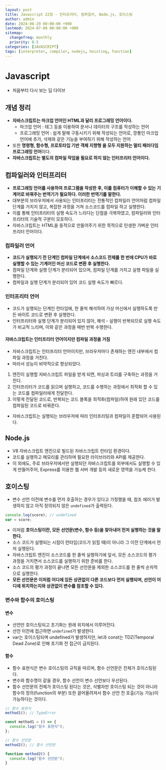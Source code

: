 ```yaml
---
layout: post
title: Javascript 22장 - 인터프리터, 컴파일러, Node.js, 호이스팅
author: admin
date: 2024-06-29 00:00:00 +900
lastmod: 2024-07-08 00:00:00 +900
sitemap:
  changefreq: monthly
  priority: 0.5
categories: [JAVASCRIPT]
tags: [interpreter, compiler, nodejs, hoisting, function]
---
```


# Javascript

- 처음부터 다시 보는 딥 다이브

## 개념 정리

- **자바스크립트는 마크업 언어인 HTML과 달리 프로그래밍 언어이다.**
  - 마크업 언어 : 태그 등을 이용하여 문서나 데이터의 구조를 작성하는 언어
  - 프로그래밍 언어 : 쉽게 말해 구동시키기 위해 작성되는 언어로, 깡통인 마크업 언어에 추가, 삭제와 같은 기능을 부여하기 위해 작성하는 언어
- 또한 **명령형, 함수형, 프로토타입 기반 객체 지향형 을 모두 지원하는 멀티 패러다임 프로그래밍 언어**이다.
- **자바스크립트는 별도의 컴파일 작업을 필요로 하지 않는 인터프리터 언어이다.**

## 컴파일러와 인터프리터

- **프로그래밍 언어를 사용하여 프로그램을 작성한 후, 이를 컴퓨터가 이해할 수 있는 기계어로 바꿔주는 번역기가 필요하다. 이러한 번역기를 말한다.**
- 대부분의 브라우저에서 사용되는 인터프리터는 전통적인 컴파일러 언어처럼 컴파일 단계를 거치지 않고, 복잡한 과정을 거쳐 소스코드를 컴파일 하고 실행한다.
- 이를 통해 인터프리터의 실행 속도가 느리다는 단점을 극복하였고, 컴파일러와 인터프리터의 기술적 구분이 모호하다.
- 자바스크립트는 HTML을 동적으로 만들어주기 위한 목적으로 탄생한 가벼운 인터프리터 언어이다.

### 컴파일러 언어

- **코드가 실행되기 전 단계인 컴파일 단계에서 소스코드 전체를 한 번에 CPU가 바로 실행할 수 있는 기계어인 머신 코드로 변환 후 실행한다.**
- 컴파일 단계와 실행 단계가 분리되어 있으며, 컴파일 단계를 거치고 실행 파일을 실행한다.
- 컴파일과 실행 단계가 분리되어 있어 코드 실행 속도가 빠르다.

### 인터프리터 언어

- 코드가 실행되는 단계인 런타임에, 한 줄씩 해석하여 가상 머신에서 실행하도록 만든 바이트 코드로 변환 후 실행한다.
- 인터프리터와 실행 단계가 분리되어 있지 않아, 해석 - 실행이 반복되므로 실행 속도가 비교적 느리며, 이와 같은 과정을 매번 반복 수행한다.

#### 자바스크립트는 인터프리터 언어이지만 컴파일 과정을 거침

- 자바스크립트는 인터프리터 언어이지만, 브라우저마다 존재하는 엔진 내부에서 컴파일 과정을 거친다.
- 따라서 성능이 비약적으로 향상되었다.

1. 엔진이 실행할 자바스크립트 파일을 받게 되면, 파싱과 트리를 구축하는 과정을 거친다.
2. 인터프리터가 코드를 읽으며 실행하고, 코드를 수행하는 과정에서 최적화 할 수 있는 코드를 컴파일러에게 전달한다.
3. 이렇게 전달된 코드로, 반복되는 코드 블록을 최적화(컴파일)하여 원래 있던 코드를 컴파일된 코드로 바꿔준다.

- 자바스크립트는 실행되는 브라우저에 따라 인터프리팅과 컴파일이 혼합되어 사용된다.

## Node.js

- V8 자바스크립트 엔진으로 빌드된 자바스크립트 런타임 환경이다.
- 코드를 실행하고 메모리를 관리하며 필요한 라이브러리와 API를 제공한다.
- 이 외에도, 주로 브라우저에서만 실행되던 자바스크립트를 외부에서도 실행할 수 있게 만들어주어, Express를 이용한 웹 서버 개발 등의 새로운 영역을 가능케 한다.

## 호이스팅

- 변수 선언 이전에 변수를 먼저 호출하는 경우가 있다고 가정했을 때, 참조 에러가 발생하지 않고 아직 정의되지 않은 `undefined`가 출력된다.

```jsx
console.log(score); // undefined
var = score;
```

- 이처럼 **호이스팅이란, 모든 선언문(변수, 함수 등)을 찾아내어 먼저 실행하는 것을 말한다.**
- 소스 코드가 실행되는 시점이 런타임(코드가 읽힐 때)이 아니라 그 이전 단계에서 먼저 실행된다.
- 자바스크립트 엔진이 소스코드를 한 줄씩 실행하기에 앞서, 모든 소스코드의 평가 과정을 거치면서 소스코드를 실행하기 위한 준비를 한다.
- 소스 코드의 평가 과정이 끝나면 모든 선언문을 제외한 소스코드를 한 줄씩 순차적으로 실행한다.
- **모든 선언문은 이처럼 어디에 있든 상관없이 다른 코드보다 먼저 실행되며, 선언이 어디에 위치하는지와 상관없이 변수를 참조할 수 있다.**

### 변수와 함수의 호이스팅

#### 변수

- 선언만 호이스팅되고 초기화는 원래 위치에서 이루어진다.
- 선언 이전에 접근하면 `undefined`가 발생한다.
- var는 호이스팅되며 undefined가 발생하지만, let과 const는 TDZ(Temporal Dead Zone)로 인해 초기화 전 접근이 금지된다.

#### 함수

- 함수 표현식은 변수 호이스팅의 규칙을 따르며, 함수 선언문은 전체가 호이스팅된다.
- 변수와 함수명이 같을 경우, 함수 선언이 변수 선언보다 우선된다.
- 함수 선언문의 전체가 호이스팅 된다는 것은, 식별자만 호이스팅 되는 것이 아니라 함수의 정의(function의 부분) 또한 끌어올려져서 함수 선언 전 호출(기능 가능)이 가능하다는 것이다.

```jsx
// 함수 표현식
method1(); // TypeError

const method1 = () => {
  console.log("함수 표현식");
};

// 함수 선언문
method2(); // 함수 선언문

function method2() {
  console.log("함수 선언문");
}
```
